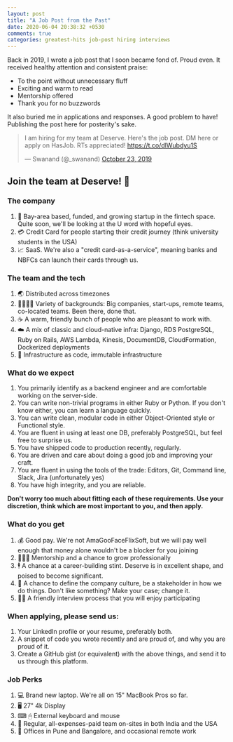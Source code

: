 ```yaml
---
layout: post
title: "A Job Post from the Past"
date: 2020-06-04 20:38:32 +0530
comments: true
categories: greatest-hits job-post hiring interviews
---
```


Back in 2019, I wrote a job post that I soon became fond of. Proud even. It received healthy attention and consistent praise:

- To the point without unnecessary fluff 
- Exciting and warm to read
- Mentorship offered 
- Thank you for no buzzwords

It also buried me in applications and responses. A good problem to have! Publishing the post here for posterity's sake.

<!-- more -->

<blockquote class="twitter-tweet">
  <p lang="en" dir="ltr">
    I am hiring for my team at Deserve. Here's the job post. DM here or apply on HasJob. RTs appreciated! <a href="https://t.co/dlWubdyu1S">https://t.co/dlWubdyu1S</a>
  </p>
  &mdash; Swanand (@_swanand) <a href="https://twitter.com/_swanand/status/1187026754239492097?ref_src=twsrc%5Etfw">October 23, 2019</a>
</blockquote>
<script src="https://platform.twitter.com/widgets.js" charset="utf-8"></script>

## Join the team at Deserve! 🚀

### The company

1. 🦄 Bay-area based, funded, and growing startup in the fintech space. Quite soon, we'll be looking at the U word with hopeful eyes.
2. 💳 Credit Card for people starting their credit journey (think university students in the USA)
3. 📈 SaaS. We're also a "credit card-as-a-service", meaning banks and NBFCs can launch their cards through us.


### The team and the tech

1. 🌏 Distributed across timezones
2. 👨‍👩‍👧‍👦 Variety of backgrounds: Big companies, start-ups, remote teams, co-located teams. Been there, done that.
3. ☕ A warm, friendly bunch of people who are pleasant to work with.
4. ☁️ A mix of classic and cloud-native infra: Django, RDS PostgreSQL, Ruby on Rails, AWS Lambda, Kinesis, DocumentDB, CloudFormation, Dockerized deployments
5. 🤖 Infrastructure as code, immutable infrastructure


### What do we expect

1. You primarily identify as a backend engineer and are comfortable working on the server-side.
2. You can write non-trivial programs in either Ruby or Python. If you don't know either, you can learn a language quickly.
3. You can write clean, modular code in either Object-Oriented style or Functional style. 
4. You are fluent in using at least one DB, preferably PostgreSQL, but feel free to surprise us.
5. You have shipped code to production recently, regularly.
6. You are driven and care about doing a good job and improving your craft.
7. You are fluent in using the tools of the trade: Editors, Git, Command line, Slack, Jira (unfortunately yes)
8. You have high integrity, and you are reliable.

**Don't worry too much about fitting each of these requirements. Use your discretion, think which are most important to you, and then apply.**

### What do you get

1. 💰 Good pay. We're not AmaGooFaceFlixSoft, but we will pay well enough that money alone wouldn't be a blocker for you joining
2. 👩🏼‍🏫 Mentorship and a chance to grow professionally 
3. 🕴️ A chance at a career-building stint. Deserve is in excellent shape, and poised to become significant.
4. 🎉 A chance to define the company culture, be a stakeholder in how we do things. Don't like something? Make your case; change it.
5. 🙌🏼 A friendly interview process that you will enjoy participating 


### When applying, please send us:

1. Your LinkedIn profile or your resume, preferably both.
2. A snippet of code you wrote recently and are proud of, and why you are proud of it.
3. Create a GitHub gist (or equivalent) with the above things, and send it to us through this platform.


### Job Perks

1. 💻 Brand new laptop. We're all on 15" MacBook Pros so far. 
2. 🖥 ️27" 4k Display 
3. ⌨ 🖱 External keyboard and mouse
4. 🌴 Regular, all-expenses-paid team on-sites in both India and the USA
5. 🏢 Offices in Pune and Bangalore, and occasional remote work 

